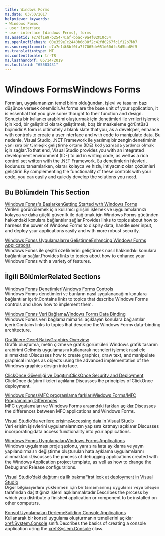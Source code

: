 ```yaml
---
title: Windows Forms
ms.date: 03/30/2017
helpviewer_keywords:
- Windows Forms
- user interface
- user interface [Windows Forms], forms
ms.assetid: 627df1e9-b254-41af-bbac-9a4f02810c54
ms.openlocfilehash: 00e359e7c2440b6d88f2c42fd0267fc1f12b7bb7
ms.sourcegitcommit: c7a7e1468bf0fa7f7065de951d60dfc8d5ba89f5
ms.translationtype: MT
ms.contentlocale: tr-TR
ms.lasthandoff: 05/14/2019
ms.locfileid: "65583431"
---
```

# <a name="windows-forms"></a><span data-ttu-id="979bc-102">Windows Forms</span><span class="sxs-lookup"><span data-stu-id="979bc-102">Windows Forms</span></span>
<span data-ttu-id="979bc-103">Formları, uygulamanızın temel birim olduğundan, işlevi ve tasarım bazı düşünce vermek önemlidir.</span><span class="sxs-lookup"><span data-stu-id="979bc-103">As forms are the base unit of your application, it is essential that you give some thought to their function and design.</span></span> <span data-ttu-id="979bc-104">Sonuçta bir kullanıcı arabirimi oluşturmak için denetimleri ile verileri işlemek için kod, bir geliştirici olarak geliştirmek, boş bir maskeleme görüntüsü biçimidir.</span><span class="sxs-lookup"><span data-stu-id="979bc-104">A form is ultimately a blank slate that you, as a developer, enhance with controls to create a user interface and with code to manipulate data.</span></span> <span data-ttu-id="979bc-105">Bu nedenle, Visual Studio, .NET Framework ile yazılmış bir zengin denetiminin yanı sıra bir tümleşik geliştirme ortamı (IDE) kod yazmada yardımcı olmak için sağlar.</span><span class="sxs-lookup"><span data-stu-id="979bc-105">To that end, Visual Studio provides you with an integrated development environment (IDE) to aid in writing code, as well as a rich control set written with the .NET Framework.</span></span> <span data-ttu-id="979bc-106">Bu denetimlerin işlevleri, kodunuzu tamamlarken, olarak kolayca ve hızla, ihtiyacınız olan çözümleri geliştirin.</span><span class="sxs-lookup"><span data-stu-id="979bc-106">By complementing the functionality of these controls with your code, you can easily and quickly develop the solutions you need.</span></span>  
  
## <a name="in-this-section"></a><span data-ttu-id="979bc-107">Bu Bölümde</span><span class="sxs-lookup"><span data-stu-id="979bc-107">In This Section</span></span>  
 [<span data-ttu-id="979bc-108">Windows Forms'a Başlarken</span><span class="sxs-lookup"><span data-stu-id="979bc-108">Getting Started with Windows Forms</span></span>](getting-started-with-windows-forms.md)  
 <span data-ttu-id="979bc-109">Verileri görüntülemek için kullanıcı girişini işlemek ve uygulamalarınızı kolayca ve daha güçlü güvenlik ile dağıtmak için Windows Forms gücünden hakkındaki konulara bağlantılar sağlar.</span><span class="sxs-lookup"><span data-stu-id="979bc-109">Provides links to topics about how to harness the power of Windows Forms to display data, handle user input, and deploy your applications easily and with more robust security.</span></span>  
  
 [<span data-ttu-id="979bc-110">Windows Forms Uygulamalarını Geliştirme</span><span class="sxs-lookup"><span data-stu-id="979bc-110">Enhancing Windows Forms Applications</span></span>](./advanced/index.md)  
 <span data-ttu-id="979bc-111">Windows Forms ile çeşitli özelliklerini geliştirmek nasıl hakkındaki konulara bağlantılar sağlar.</span><span class="sxs-lookup"><span data-stu-id="979bc-111">Provides links to topics about how to enhance your Windows Forms with a variety of features.</span></span>  
  
## <a name="related-sections"></a><span data-ttu-id="979bc-112">İlgili Bölümler</span><span class="sxs-lookup"><span data-stu-id="979bc-112">Related Sections</span></span>  
 [<span data-ttu-id="979bc-113">Windows Forms Denetimleri</span><span class="sxs-lookup"><span data-stu-id="979bc-113">Windows Forms Controls</span></span>](./controls/index.md)  
 <span data-ttu-id="979bc-114">Windows Forms denetimleri ve bunların nasıl uygulanacağını konulara bağlantılar içerir.</span><span class="sxs-lookup"><span data-stu-id="979bc-114">Contains links to topics that describe Windows Forms controls and show how to implement them.</span></span>  
  
 [<span data-ttu-id="979bc-115">Windows Forms Veri Bağlama</span><span class="sxs-lookup"><span data-stu-id="979bc-115">Windows Forms Data Binding</span></span>](windows-forms-data-binding.md)  
 <span data-ttu-id="979bc-116">Windows Forms veri bağlama mimarisi açıklayan konulara bağlantılar içerir.</span><span class="sxs-lookup"><span data-stu-id="979bc-116">Contains links to topics that describe the Windows Forms data-binding architecture.</span></span>  
  
 [<span data-ttu-id="979bc-117">Grafiklere Genel Bakış</span><span class="sxs-lookup"><span data-stu-id="979bc-117">Graphics Overview</span></span>](./advanced/graphics-overview-windows-forms.md)  
 <span data-ttu-id="979bc-118">Grafik oluşturma, metin çizme ve grafik görüntüleri Windows grafik tasarım arabirimi Gelişmiş uygulamasını kullanarak nesneleri işlemek nasıl ele alınmaktadır.</span><span class="sxs-lookup"><span data-stu-id="979bc-118">Discusses how to create graphics, draw text, and manipulate graphical images as objects using the advanced implementation of the Windows graphics design interface.</span></span>  
  
 [<span data-ttu-id="979bc-119">ClickOnce Güvenliği ve Dağıtımı</span><span class="sxs-lookup"><span data-stu-id="979bc-119">ClickOnce Security and Deployment</span></span>](/visualstudio/deployment/clickonce-security-and-deployment)  
 <span data-ttu-id="979bc-120">ClickOnce dağıtım ilkeleri açıklanır.</span><span class="sxs-lookup"><span data-stu-id="979bc-120">Discusses the principles of ClickOnce deployment.</span></span>  
  
 [<span data-ttu-id="979bc-121">Windows Forms/MFC programlama farkları</span><span class="sxs-lookup"><span data-stu-id="979bc-121">Windows Forms/MFC Programming Differences</span></span>](/cpp/dotnet/windows-forms-mfc-programming-differences)  
 <span data-ttu-id="979bc-122">MFC uygulamaları ve Windows Forms arasındaki farkları açıklar.</span><span class="sxs-lookup"><span data-stu-id="979bc-122">Discusses the differences between MFC applications and Windows Forms.</span></span>  
  
 [<span data-ttu-id="979bc-123">Visual Studio'da verilere erişime</span><span class="sxs-lookup"><span data-stu-id="979bc-123">Accessing data in Visual Studio</span></span>](/visualstudio/data-tools/accessing-data-in-visual-studio)  
 <span data-ttu-id="979bc-124">Veri erişim işlevlerini uygulamalarınızın yapısına katmayı açıklanır.</span><span class="sxs-lookup"><span data-stu-id="979bc-124">Discusses incorporating data access functionality into your applications.</span></span>  
  
 [<span data-ttu-id="979bc-125">Windows Forms Uygulamaları</span><span class="sxs-lookup"><span data-stu-id="979bc-125">Windows Forms Applications</span></span>](/visualstudio/debugger/debugging-preparation-windows-forms-applications)  
 <span data-ttu-id="979bc-126">Windows uygulaması proje şablonu, yanı sıra hata ayıklama ve yayın yapılandırmaları değiştirme oluşturulan hata ayıklama uygulamalarını alınmaktadır.</span><span class="sxs-lookup"><span data-stu-id="979bc-126">Discusses the process of debugging applications created with the Windows Application project template, as well as how to change the Debug and Release configurations.</span></span>  
  
 [<span data-ttu-id="979bc-127">Visual Studio'daki dağıtımı da ilk bakma</span><span class="sxs-lookup"><span data-stu-id="979bc-127">First look at deployment in Visual Studio</span></span>](/visualstudio/deployment/deploying-applications-services-and-components)  
 <span data-ttu-id="979bc-128">Diğer bilgisayarlara yüklenmesi için bir tamamlanmış uygulama veya bileşen tarafından dağıttığınız işlemi açıklanmaktadır.</span><span class="sxs-lookup"><span data-stu-id="979bc-128">Describes the process by which you distribute a finished application or component to be installed on other computers.</span></span>  
  
 [<span data-ttu-id="979bc-129">Konsol Uygulamaları Derleme</span><span class="sxs-lookup"><span data-stu-id="979bc-129">Building Console Applications</span></span>](../../standard/building-console-apps.md)  
 <span data-ttu-id="979bc-130">Kullanarak bir konsol uygulama oluşturmanın temellerini açıklar <xref:System.Console> sınıfı.</span><span class="sxs-lookup"><span data-stu-id="979bc-130">Describes the basics of creating a console application using the <xref:System.Console> class.</span></span>
